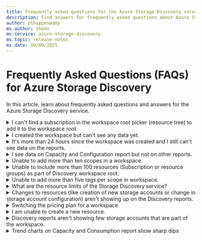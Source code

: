 ```yaml
---
title: Frequently asked questions for the Azure Storage Discovery service | Microsoft Docs
description: Find answers for frequently asked questions about Azure Storage Discovery.
author: pthippeswamy
ms.author: shaas
ms.service: azure-storage-discovery
ms.topic: release-notes
ms.date: 10/09/2025
---
```

# Frequently Asked Questions (FAQs) for Azure Storage Discovery

In this article, learn about frequently asked questions and answers for the Azure Storage Discovery service.

<details>
<summary> I can't find a subscription in the workspace root picker (resource tree) to add it to the workspace root.</summary>

- Verify you are in the correct Tenant and the subscription is selected.
- Navigate to Settings (right-hand corner on Portal) and "Directories and Subscriptions"
- Select the "All Subscription" drop-down to verify if the subscription is selected. If the subscription isn't selected here, it will not show up on the 'Add workspace root' flow.

</details>

<details>
<summary>I created the workspace but can't see any data yet.</summary>

Insights aggregation often completes within a few hours but can also take more than a day.

</details>

<details>
<summary>It's more than 24 hours since the workspace was created and I still can't see data on the reports.</summary>

- Verify discovery resource has a valid "Scope" defined.
- Verify the ARM tags specified in the "Scope" matches the tags present on the storage accounts that you want to capture insights on. Tag values are case-sensitive. Verify that the tags match exactly.
- Verify the subscription or resource group added as workspace roots have storage accounts present.
- If still no data is shown on the reports after 24 hours of creation, contact [Azure Support](https://portal.azure.com/#blade/Microsoft_Azure_Support/HelpAndSupportBlade/overview).

</details>

<details>
<summary>I see data on Capacity and Configuration report but not on other reports.</summary>

Activity, Security, and Consumption reports show insights only for Standard pricing plan and not for Free plan. Verify your workspace's pricing plan and upgrade if needed.

</details>

<details>
<summary>Unable to add more than ten scopes in a workspace.</summary>

Discovery workspace has a default limit of ten scopes per workspace. Support team may be contacted with a request to increase this limit if needed. Provide the tenantID, SubscriptionID where you would want this limit to be increased.

</details>

<details>
<summary>Unable to include more than 100 resources (Subscription or resource groups) as part of Discovery workspace root.</summary>

Discovery workspace has a default limit of 100 workspace roots per workspace. Support team may be contacted with a request to increase this limit if needed. Provide the tenantID, SubscriptionID where you would want this limit to be increased.

</details>

<details>
<summary>Unable to add more than five tags per scope in workspace.</summary>

Discovery workspace has a default limit of five ARM tags per scopes in each workspace. Support team may be contacted with a request to increase this limit if needed. Provide the tenantID, SubscriptionID where you would want this limit to be increased.

</details>

<details>
<summary>What are the resource limits of the Storage Discovery service?</summary>

- Maximum number of workspaces per subscription per region: 10
- Maximum number of workspace root entries: 100 (combination of subscription and resource group IDs)
- Maximum number of scopes in a workspace: 10
- Maximum number of tags a scope can filter on: 5

If you need any of these limits increased, open a [support request](https://portal.azure.com/#blade/Microsoft_Azure_Support/HelpAndSupportBlade/overview) and provide which limit and to what count you need that limit increased. Also include the tenant ID and the subscription ID. Our team will review your request and may contact you with additional questions. 

</details>

<details>
<summary>Changes to resources (like creation of new storage accounts or change in storage account configuration) aren't showing up on the Discovery reports.</summary>

Insights aggregation often completes within a few hours but can also take more than a day.

</details>

<details>
<summary>Switching the pricing plan for a workspace</summary>

> [!WARNING]
> If a workspace is downgraded from a paid pricing plan to the `Free` plan, historic insights for only the past 15 days will be retained and all previously aggregated insights will be permanently deleted. Historic data cannot be recovered, even if you switch the workspace back to a paid plan.

</details>

<details>
<summary>I am unable to create a new resource.</summary>

There are two common reasons why the creation of a workspace resource can fail.

- You might not have the necessary permissions to the resources you listed in the root configuration of your new workspace. The [deployment planning article](deployment-planning.md) has more details for required permissions.
- Discovery only allows a maximum of 10 workspaces per region per subscription. To identify if this limit affects you, review the error message with which your workspace creation failed. `You've reached the maximum number of allowed resources {maxResourcesPerRegion} for this subscription in the {workspace.Location} region. Current count of resources added: {currentCount}` If you need additional workspaces, you can open a [support request](https://portal.azure.com/#blade/Microsoft_Azure_Support/HelpAndSupportBlade/overview) and provide the tenant ID and the subscription ID for which you need this deployment limit increased. Our team will review your request and may contact you with additional questions. 

</details>


<details>
<summary>Discovery reports aren't showing few storage accounts that are part of the workspace.</summary>

- Verify if the storage account was created less than 24 hours ago. Insights aggregation for Discovery reports often completes within a few hours but can also take more than a day. Once aggregation completes, the changes to your storage resources begin to reflect in the Discovery reports.
- Verify if ARM tags are still intact on the storage accounts and they match to the tags configured in the workspace's scope.
- Ensure the storage account has blobs in it. Empty storage accounts don't show up on the discovery reports.

</details>

<details>
<summary>Trend charts on Capacity and Consumption report show sharp dips</summary>
Trend graphs in the Capacity and Consumption reports may occasionally display temporary dips. This could be due to reporting issues and may not indicate actual changes in storage account metadata such as size or object count.
</details>